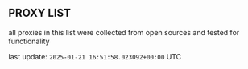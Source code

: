 ## PROXY LIST

all proxies in this list were collected from open sources and tested for functionality

last update: `2025-01-21 16:51:58.023092+00:00` UTC